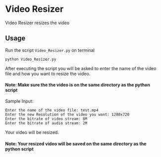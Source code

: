 # Video Resizer
Video Resizer resizes the video

## Usage
Run the script ```Video_Resizer.py``` on terminal
```
python Video_Resizer.py
```
After executing the script you will be asked to enter the name of the video file and how you want to resize the video.
#### Note: Make sure the the video is on the same directory as the python script

Sample Input:
```
Enter the name of the video file: test.mp4
Enter the new Resolution of the video you want: 1280x720
Enter the bitrate of video stream: 8M
Enter the bitrate of audio stream: 2M
```
Your video will be resized.

#### Note: Your resized video will be saved on the same directory as the python script

